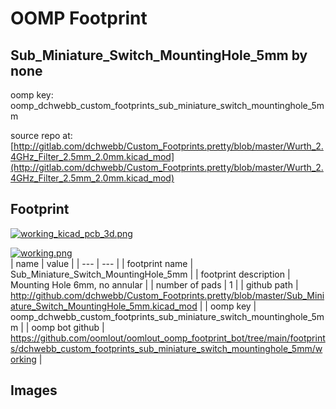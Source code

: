 # OOMP Footprint  
## Sub_Miniature_Switch_MountingHole_5mm  by none  
  
oomp key: oomp_dchwebb_custom_footprints_sub_miniature_switch_mountinghole_5mm  
  
source repo at: [http://gitlab.com/dchwebb/Custom_Footprints.pretty/blob/master/Wurth_2.4GHz_Filter_2.5mm_2.0mm.kicad_mod](http://gitlab.com/dchwebb/Custom_Footprints.pretty/blob/master/Wurth_2.4GHz_Filter_2.5mm_2.0mm.kicad_mod)  
## Footprint  
  
[![working_kicad_pcb_3d.png](working_kicad_pcb_3d_600.png)](working_kicad_pcb_3d.png)  
  
[![working.png](working_600.png)](working.png)  
| name | value | 
| --- | --- | 
| footprint name | Sub_Miniature_Switch_MountingHole_5mm | 
| footprint description | Mounting Hole 6mm, no annular | 
| number of pads | 1 | 
| github path | http://github.com/dchwebb/Custom_Footprints.pretty/blob/master/Sub_Miniature_Switch_MountingHole_5mm.kicad_mod | 
| oomp key | oomp_dchwebb_custom_footprints_sub_miniature_switch_mountinghole_5mm | 
| oomp bot github | https://github.com/oomlout/oomlout_oomp_footprint_bot/tree/main/footprints/dchwebb_custom_footprints_sub_miniature_switch_mountinghole_5mm/working | 
## Images  
